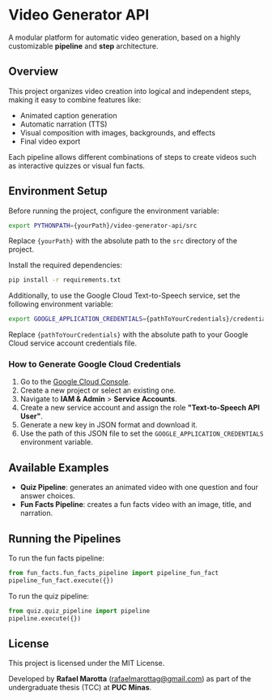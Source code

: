 # Video Generator API

A modular platform for automatic video generation, based on a highly customizable **pipeline** and **step** architecture.

## Overview

This project organizes video creation into logical and independent steps, making it easy to combine features like:

- Animated caption generation
- Automatic narration (TTS)
- Visual composition with images, backgrounds, and effects
- Final video export

Each pipeline allows different combinations of steps to create videos such as interactive quizzes or visual fun facts.

## Environment Setup

Before running the project, configure the environment variable:

```bash
export PYTHONPATH={yourPath}/video-generator-api/src
```

Replace `{yourPath}` with the absolute path to the `src` directory of the project.

Install the required dependencies:

```bash
pip install -r requirements.txt
```

Additionally, to use the Google Cloud Text-to-Speech service, set the following environment variable:

```bash
export GOOGLE_APPLICATION_CREDENTIALS={pathToYourCredentials}/credentials.json
```

Replace `{pathToYourCredentials}` with the absolute path to your Google Cloud service account credentials file.

### How to Generate Google Cloud Credentials

1. Go to the [Google Cloud Console](https://console.cloud.google.com/).
2. Create a new project or select an existing one.
3. Navigate to **IAM & Admin** > **Service Accounts**.
4. Create a new service account and assign the role **"Text-to-Speech API User"**.
5. Generate a new key in JSON format and download it.
6. Use the path of this JSON file to set the `GOOGLE_APPLICATION_CREDENTIALS` environment variable.

## Available Examples

- **Quiz Pipeline**: generates an animated video with one question and four answer choices.
- **Fun Facts Pipeline**: creates a fun facts video with an image, title, and narration.

## Running the Pipelines

To run the fun facts pipeline:

```python
from fun_facts.fun_facts_pipeline import pipeline_fun_fact
pipeline_fun_fact.execute({})
```

To run the quiz pipeline:

```python
from quiz.quiz_pipeline import pipeline
pipeline.execute({})
```

## License

This project is licensed under the MIT License.

Developed by **Rafael Marotta** (rafaelmarottag@gmail.com) as part of the undergraduate thesis (TCC) at **PUC Minas**.
